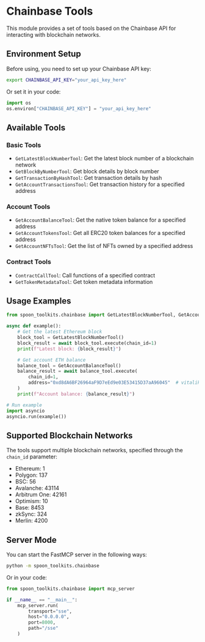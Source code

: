 # Chainbase Tools

This module provides a set of tools based on the Chainbase API for interacting with blockchain networks.

## Environment Setup

Before using, you need to set up your Chainbase API key:

```bash
export CHAINBASE_API_KEY="your_api_key_here"
```

Or set it in your code:

```python
import os
os.environ["CHAINBASE_API_KEY"] = "your_api_key_here"
```

## Available Tools

### Basic Tools

- `GetLatestBlockNumberTool`: Get the latest block number of a blockchain network
- `GetBlockByNumberTool`: Get block details by block number
- `GetTransactionByHashTool`: Get transaction details by hash
- `GetAccountTransactionsTool`: Get transaction history for a specified address

### Account Tools

- `GetAccountBalanceTool`: Get the native token balance for a specified address
- `GetAccountTokensTool`: Get all ERC20 token balances for a specified address
- `GetAccountNFTsTool`: Get the list of NFTs owned by a specified address

### Contract Tools

- `ContractCallTool`: Call functions of a specified contract
- `GetTokenMetadataTool`: Get token metadata information

## Usage Examples

```python
from spoon_toolkits.chainbase import GetLatestBlockNumberTool, GetAccountBalanceTool

async def example():
    # Get the latest Ethereum block
    block_tool = GetLatestBlockNumberTool()
    block_result = await block_tool.execute(chain_id=1)
    print(f"Latest block: {block_result}")

    # Get account ETH balance
    balance_tool = GetAccountBalanceTool()
    balance_result = await balance_tool.execute(
        chain_id=1,
        address="0xd8dA6BF26964aF9D7eEd9e03E53415D37aA96045"  # vitalik.eth
    )
    print(f"Account balance: {balance_result}")

# Run example
import asyncio
asyncio.run(example())
```

## Supported Blockchain Networks

The tools support multiple blockchain networks, specified through the `chain_id` parameter:

- Ethereum: 1
- Polygon: 137
- BSC: 56
- Avalanche: 43114
- Arbitrum One: 42161
- Optimism: 10
- Base: 8453
- zkSync: 324
- Merlin: 4200

## Server Mode

You can start the FastMCP server in the following ways:

```bash
python -m spoon_toolkits.chainbase
```

Or in your code:

```python
from spoon_toolkits.chainbase import mcp_server

if __name__ == "__main__":
    mcp_server.run(
        transport="sse",
        host="0.0.0.0",
        port=8000,
        path="/sse"
    )
```
